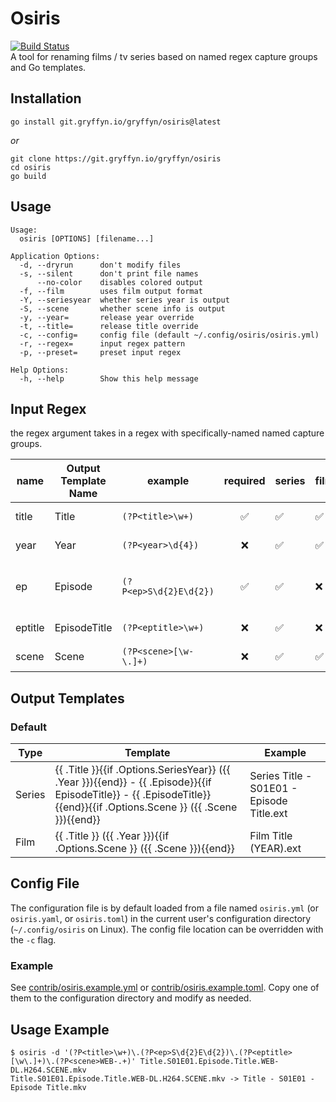 # Osiris

[![Build Status](https://ci.gryffyn.io/api/badges/gryffyn/osiris/status.svg?ref=refs/heads/main)](https://ci.gryffyn.io/gryffyn/osiris)  
A tool for renaming films / tv series based on named regex capture groups and Go templates.

## Installation

`go install git.gryffyn.io/gryffyn/osiris@latest`

*or*

```shell
git clone https://git.gryffyn.io/gryffyn/osiris
cd osiris
go build
```

## Usage
```
Usage:
  osiris [OPTIONS] [filename...]

Application Options:
  -d, --dryrun      don't modify files
  -s, --silent      don't print file names
      --no-color    disables colored output
  -f, --film        uses film output format
  -Y, --seriesyear  whether series year is output
  -S, --scene       whether scene info is output
  -y, --year=       release year override
  -t, --title=      release title override
  -c, --config=     config file (default ~/.config/osiris/osiris.yml)
  -r, --regex=      input regex pattern
  -p, --preset=     preset input regex

Help Options:
  -h, --help        Show this help message
```

## Input Regex

the regex argument takes in a regex with specifically-named named capture groups.

| name    | Output Template Name | example                | required | series | film | description                 |
|---------|----------------------|------------------------|:--------:|--------|------|-----------------------------|
| title   | Title                | `(?P<title>\w+)`       |    ✅     | ✅      | ✅    | title of the series/film    |
| year    | Year                 | `(?P<year>\d{4})`      |    ❌     | ✅      | ✅    | release year                |
| ep      | Episode              | `(?P<ep>S\d{2}E\d{2})` |    ✅     | ✅      | ❌    | episode number (ex. S01E01) |
| eptitle | EpisodeTitle         | `(?P<eptitle>\w+)`     |    ❌     | ✅      | ❌    | episode title               |
| scene   | Scene                | `(?P<scene>[\w-\.]+)`  |    ❌     | ✅      | ✅    | scene / release info        |

## Output Templates

### Default

| Type   | Template                                                                                                                                                               | Example                                   |
|--------|------------------------------------------------------------------------------------------------------------------------------------------------------------------------|-------------------------------------------|
| Series | {{ .Title }}{{if .Options.SeriesYear}} ({{ .Year }}){{end}} - {{ .Episode}}{{if EpisodeTitle}} - {{ .EpisodeTitle}}{{end}}{{if .Options.Scene }} ({{ .Scene }}){{end}} | Series Title - S01E01 - Episode Title.ext |
| Film   | {{ .Title }} ({{ .Year }}){{if .Options.Scene }} ({{ .Scene }}){{end}}                                                                                                 | Film Title (YEAR).ext                     |


## Config File

The configuration file is by default loaded from a file named `osiris.yml` (or `osiris.yaml`, or `osiris.toml`) in the current user's configuration directory (`~/.config/osiris` on Linux). The config file location can be overridden with the `-c` flag.


### Example

See [contrib/osiris.example.yml](./contrib/osiris.example.yml) or [contrib/osiris.example.toml](./contrib/osiris.example.toml). Copy one of them to the configuration directory and modify as needed.

## Usage Example

```shell
$ osiris -d '(?P<title>\w+)\.(?P<ep>S\d{2}E\d{2})\.(?P<eptitle>[\w\.]+)\.(?P<scene>WEB-.+)' Title.S01E01.Episode.Title.WEB-DL.H264.SCENE.mkv
Title.S01E01.Episode.Title.WEB-DL.H264.SCENE.mkv -> Title - S01E01 - Episode Title.mkv
```
